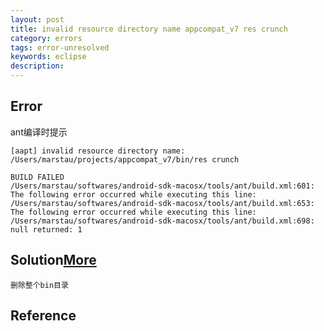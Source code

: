 ```yaml
---
layout: post
title: invalid resource directory name appcompat_v7 res crunch
category: errors
tags: error-unresolved
keywords: eclipse
description: 
---	
```



## Error

ant编译时提示

```
[aapt] invalid resource directory name: /Users/marstau/projects/appcompat_v7/bin/res crunch

BUILD FAILED
/Users/marstau/softwares/android-sdk-macosx/tools/ant/build.xml:601: The following error occurred while executing this line:
/Users/marstau/softwares/android-sdk-macosx/tools/ant/build.xml:653: The following error occurred while executing this line:
/Users/marstau/softwares/android-sdk-macosx/tools/ant/build.xml:698: null returned: 1
```


## Solution[More](https://stackoverflow.com/questions/19746319/how-to-solve-invalid-resource-directory-name-resource-crunch/22057171#22057171)

```
删除整个bin目录
```

## Reference